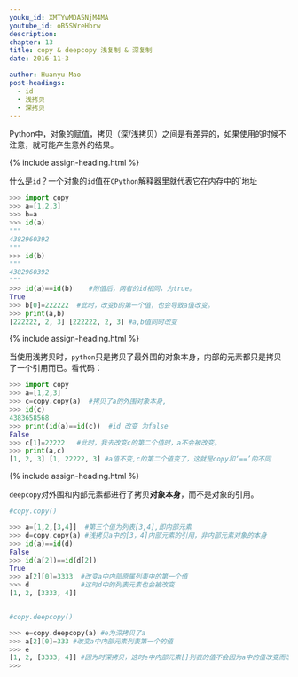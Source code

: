 ```yaml
---
youku_id: XMTYwMDA5NjM4MA
youtube_id: oB5SWreHbrw
description: 
chapter: 13
title: copy & deepcopy 浅复制 & 深复制 
date: 2016-11-3

author: Huanyu Mao
post-headings:
  - id
  - 浅拷贝
  - 深拷贝
---
```







Python中，对象的赋值，拷贝（深/浅拷贝）之间是有差异的，如果使用的时候不注意，就可能产生意外的结果。


{% include assign-heading.html %}

什么是`id`？一个对象的`id`值在`CPython`解释器里就代表它在内存中的`地址

```python
>>> import copy
>>> a=[1,2,3]
>>> b=a
>>> id(a)
"""
4382960392
"""
>>> id(b)
"""
4382960392
"""
>>> id(a)==id(b)    #附值后，两者的id相同，为true。
True
>>> b[0]=222222  #此时，改变b的第一个值，也会导致a值改变。
>>> print(a,b)
[222222, 2, 3] [222222, 2, 3] #a,b值同时改变
```




{% include assign-heading.html %}

当使用浅拷贝时，`python`只是拷贝了最外围的对象本身，内部的元素都只是拷贝了一个引用而已。看代码：

```python
>>> import copy
>>> a=[1,2,3]
>>> c=copy.copy(a)  #拷贝了a的外围对象本身,
>>> id(c)
4383658568
>>> print(id(a)==id(c))  #id 改变 为false
False
>>> c[1]=22222   #此时，我去改变c的第二个值时，a不会被改变。
>>> print(a,c)
[1, 2, 3] [1, 22222, 3] #a值不变,c的第二个值变了，这就是copy和‘==’的不同

```


{% include assign-heading.html %}

`deepcopy`对外围和内部元素都进行了拷贝**对象本身**，而不是对象的引用。

```python
#copy.copy()

>>> a=[1,2,[3,4]]  #第三个值为列表[3,4],即内部元素
>>> d=copy.copy(a) #浅拷贝a中的[3，4]内部元素的引用，非内部元素对象的本身
>>> id(a)==id(d)
False
>>> id(a[2])==id(d[2])
True
>>> a[2][0]=3333  #改变a中内部原属列表中的第一个值
>>> d             #这时d中的列表元素也会被改变
[1, 2, [3333, 4]]


#copy.deepcopy()

>>> e=copy.deepcopy(a) #e为深拷贝了a
>>> a[2][0]=333 #改变a中内部元素列表第一个的值
>>> e
[1, 2, [3333, 4]] #因为时深拷贝，这时e中内部元素[]列表的值不会因为a中的值改变而改变
>>>
```

